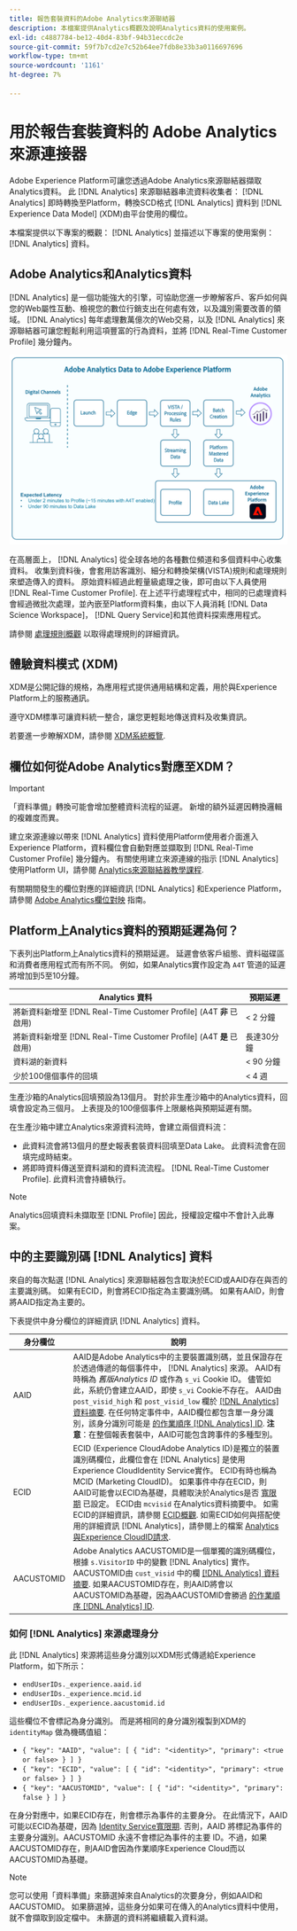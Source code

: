 ```yaml
---
title: 報告套裝資料的Adobe Analytics來源聯結器
description: 本檔案提供Analytics概觀及說明Analytics資料的使用案例。
exl-id: c4887784-be12-40d4-83bf-94b31eccdc2e
source-git-commit: 59f7b7cd2e7c52b64ee7fdb8e33b3a0116697696
workflow-type: tm+mt
source-wordcount: '1161'
ht-degree: 7%

---
```


# 用於報告套裝資料的 Adobe Analytics 來源連接器

Adobe Experience Platform可讓您透過Adobe Analytics來源聯結器擷取Analytics資料。 此 [!DNL Analytics] 來源聯結器串流資料收集者： [!DNL Analytics] 即時轉換至Platform，轉換SCD格式 [!DNL Analytics] 資料到 [!DNL Experience Data Model] (XDM)由平台使用的欄位。

本檔案提供以下專案的概觀： [!DNL Analytics] 並描述以下專案的使用案例： [!DNL Analytics] 資料。

## Adobe Analytics和Analytics資料

[!DNL Analytics] 是一個功能強大的引擎，可協助您進一步瞭解客戶、客戶如何與您的Web屬性互動、檢視您的數位行銷支出在何處有效，以及識別需要改善的領域。 [!DNL Analytics] 每年處理數萬億次的Web交易，以及 [!DNL Analytics] 來源聯結器可讓您輕鬆利用這項豐富的行為資料，並將 [!DNL Real-Time Customer Profile] 幾分鐘內。

![此圖形說明來自不同Adobe應用程式(包括Adobe Analytics)的資料歷程。](./images/analytics-data-experience-platform.png)

在高層面上， [!DNL Analytics] 從全球各地的各種數位頻道和多個資料中心收集資料。 收集到資料後，會套用訪客識別、細分和轉換架構(VISTA)規則和處理規則來塑造傳入的資料。 原始資料經過此輕量級處理之後，即可由以下人員使用 [!DNL Real-Time Customer Profile]. 在上述平行處理程式中，相同的已處理資料會經過微批次處理，並內嵌至Platform資料集，由以下人員消耗 [!DNL Data Science Workspace]， [!DNL Query Service]和其他資料探索應用程式。

請參閱 [處理規則概觀](https://experienceleague.adobe.com/docs/analytics/admin/admin-tools/processing-rules/processing-rules.html) 以取得處理規則的詳細資訊。

## 體驗資料模式 (XDM)

XDM是公開記錄的規格，為應用程式提供通用結構和定義，用於與Experience Platform上的服務通訊。

遵守XDM標準可讓資料統一整合，讓您更輕鬆地傳送資料及收集資訊。

若要進一步瞭解XDM，請參閱 [XDM系統概覽](../../../xdm/home.md).

## 欄位如何從Adobe Analytics對應至XDM？

>[!IMPORTANT]
>
>「資料準備」轉換可能會增加整體資料流程的延遲。 新增的額外延遲因轉換邏輯的複雜度而異。

建立來源連線以帶來 [!DNL Analytics] 資料使用Platform使用者介面進入Experience Platform，資料欄位會自動對應並擷取到 [!DNL Real-Time Customer Profile] 幾分鐘內。 有關使用建立來源連線的指示 [!DNL Analytics] 使用Platform UI，請參閱 [Analytics來源聯結器教學課程](../../tutorials/ui/create/adobe-applications/analytics.md).

有關期間發生的欄位對應的詳細資訊 [!DNL Analytics] 和Experience Platform，請參閱 [Adobe Analytics欄位對映](./mapping/analytics.md) 指南。

## Platform上Analytics資料的預期延遲為何？

下表列出Platform上Analytics資料的預期延遲。 延遲會依客戶組態、資料磁碟區和消費者應用程式而有所不同。 例如，如果Analytics實作設定為 `A4T` 管道的延遲將增加到5至10分鐘。

| Analytics 資料 | 預期延遲 |
| -------------- | ---------------- |
| 將新資料新增至 [!DNL Real-Time Customer Profile] (A4T **非** 已啟用) | &lt; 2 分鐘 |
| 將新資料新增至 [!DNL Real-Time Customer Profile] (A4T **是** 已啟用) | 長達30分鐘 |
| 資料湖的新資料 | &lt; 90 分鐘 |
| 少於100億個事件的回填 | &lt; 4 週 |

生產沙箱的Analytics回填預設為13個月。 對於非生產沙箱中的Analytics資料，回填會設定為三個月。 上表提及的100億個事件上限嚴格與預期延遲有關。

在生產沙箱中建立Analytics來源資料流時，會建立兩個資料流：

* 此資料流會將13個月的歷史報表套裝資料回填至Data Lake。 此資料流會在回填完成時結束。
* 將即時資料傳送至資料湖和的資料流流程。 [!DNL Real-Time Customer Profile]. 此資料流會持續執行。

>[!NOTE]
>
>Analytics回填資料未擷取至 [!DNL Profile] 因此，授權設定檔中不會計入此專案。

## 中的主要識別碼 [!DNL Analytics] 資料

來自的每次點選 [!DNL Analytics] 來源聯結器包含取決於ECID或AAID存在與否的主要識別碼。 如果有ECID，則會將ECID指定為主要識別碼。 如果有AAID，則會將AAID指定為主要的。

下表提供中身分欄位的詳細資訊 [!DNL Analytics] 資料。

| 身分欄位 | 說明 |
| --- | --- |
| AAID | AAID是Adobe Analytics中的主要裝置識別碼，並且保證存在於透過傳遞的每個事件中， [!DNL Analytics] 來源。 AAID有時稱為 *舊版Analytics ID* 或作為 `s_vi` Cookie ID。 儘管如此，系統仍會建立AAID，即使 `s_vi` Cookie不存在。 AAID由 `post_visid_high` 和 `post_visid_low` 欄於 [[!DNL Analytics] 資料摘要](https://experienceleague.adobe.com/docs/analytics/export/analytics-data-feed/data-feed-contents/datafeeds-reference.html). 在任何特定事件中，AAID欄位都包含單一身分識別，該身分識別可能是 [的作業順序 [!DNL Analytics] ID](https://experienceleague.adobe.com/docs/id-service/using/reference/analytics-reference/analytics-order-of-operations.html). **注意**：在整個報表套裝中，AAID可能包含跨事件的多種型別。 |
| ECID | ECID (Experience CloudAdobe Analytics ID)是獨立的裝置識別碼欄位，此欄位會在 [!DNL Analytics] 是使用Experience CloudIdentity Service實作。 ECID有時也稱為MCID (Marketing CloudID)。 如果事件中存在ECID，則AAID可能會以ECID為基礎，具體取決於Analytics是否 [寬限期](https://experienceleague.adobe.com/docs/id-service/using/reference/analytics-reference/grace-period.html) 已設定。 ECID由 `mcvisid` 在Analytics資料摘要中。 如需ECID的詳細資訊，請參閱 [ECID概觀](../../../identity-service/ecid.md). 如需ECID如何與搭配使用的詳細資訊 [!DNL Analytics]，請參閱上的檔案 [Analytics與Experience CloudID請求](https://experienceleague.adobe.com/docs/id-service/using/reference/analytics-reference/legacy-analytics.html?lang=zh-Hant). |
| AACUSTOMID | Adobe Analytics AACUSTOMID是一個單獨的識別碼欄位，根據 `s.VisitorID` 中的變數 [!DNL Analytics] 實作。 AACUSTOMID由 `cust_visid` 中的欄 [[!DNL Analytics] 資料摘要](https://experienceleague.adobe.com/docs/analytics/export/analytics-data-feed/data-feed-contents/datafeeds-reference.html). 如果AACUSTOMID存在，則AAID將會以AACUSTOMID為基礎，因為AACUSTOMID會勝過 [的作業順序 [!DNL Analytics] ID](https://experienceleague.adobe.com/docs/id-service/using/reference/analytics-reference/analytics-order-of-operations.html). |

### 如何 [!DNL Analytics] 來源處理身分

此 [!DNL Analytics] 來源將這些身分識別以XDM形式傳遞給Experience Platform，如下所示：

* `endUserIDs._experience.aaid.id`
* `endUserIDs._experience.mcid.id`
* `endUserIDs._experience.aacustomid.id`

這些欄位不會標記為身分識別。 而是將相同的身分識別複製到XDM的 `identityMap` 做為機碼值組：

* `{ "key": "AAID", "value": [ { "id": "<identity>", "primary": <true or false> } ] }`
* `{ "key": "ECID", "value": [ { "id": "<identity>", "primary": <true or false> } ] }`
* `{ "key": "AACUSTOMID", "value": [ { "id": "<identity>", "primary": false } ] }`

在身分對應中，如果ECID存在，則會標示為事件的主要身分。 在此情況下，AAID可能以ECID為基礎，因為 [Identity Service寬限期](https://experienceleague.adobe.com/docs/id-service/using/reference/analytics-reference/grace-period.html). 否則，AAID 將標記為事件的主要身分識別。AACUSTOMID 永遠不會標記為事件的主要 ID。不過，如果AACUSTOMID存在，則AAID會因為作業順序Experience Cloud而以AACUSTOMID為基礎。

>[!NOTE]
>
>您可以使用「資料準備」來篩選掉來自Analytics的次要身分，例如AAID和AACUSTOMID。 如果篩選掉，這些身分如果可在傳入的Analytics資料中使用，就不會擷取到設定檔中。 未篩選的資料將繼續載入資料湖。
